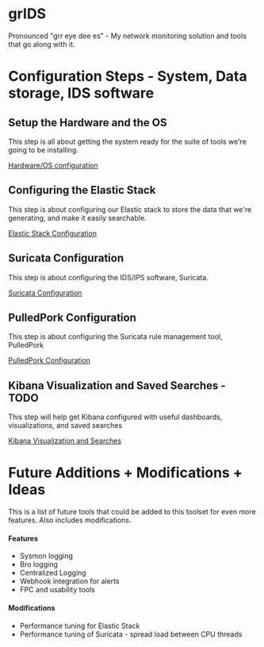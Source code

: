 # grIDS
Pronounced "grr eye dee es" - My network monitoring solution and tools that go along with it.

# Configuration Steps - System, Data storage, IDS software

## Setup the Hardware and the OS
This step is all about getting the system ready for the suite of tools we're going to be installing.

[Hardware/OS configuration](hardware_and_os.md)

## Configuring the Elastic Stack
This step is about configuring our Elastic stack to store the data that we're generating, and make it easily searchable.

[Elastic Stack Configuration](elastic_stack.md)

## Suricata Configuration
This step is about configuring the IDS/IPS software, Suricata.

[Suricata Configuration](suricata_configuration.md)

## PulledPork Configuration
This step is about configuring the Suricata rule management tool, PulledPork

[PulledPork Configuration](pulledpork_setup.md)

## Kibana Visualization and Saved Searches - TODO
This step will help get Kibana configured with useful dashboards, visualizations, and saved searches

[Kibana Visualization and Searches]()

# Future Additions + Modifications + Ideas
This is a list of future tools that could be added to this toolset for even more features. Also includes modifications.

#### Features
* Sysmon logging
* Bro logging
* Centralized Logging
* Webhook integration for alerts
* FPC and usability tools

#### Modifications
* Performance tuning for Elastic Stack
* Performance tuning of Suricata - spread load between CPU threads
